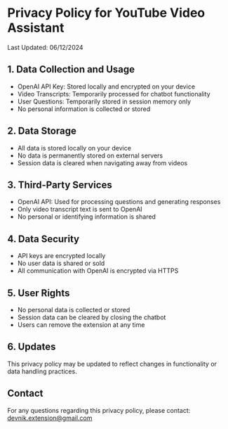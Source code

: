 # Privacy Policy for YouTube Video Assistant

Last Updated: 06/12/2024

## 1. Data Collection and Usage

- OpenAI API Key: Stored locally and encrypted on your device
- Video Transcripts: Temporarily processed for chatbot functionality
- User Questions: Temporarily stored in session memory only
- No personal information is collected or stored

## 2. Data Storage

- All data is stored locally on your device
- No data is permanently stored on external servers
- Session data is cleared when navigating away from videos

## 3. Third-Party Services

- OpenAI API: Used for processing questions and generating responses
- Only video transcript text is sent to OpenAI
- No personal or identifying information is shared

## 4. Data Security

- API keys are encrypted locally
- No user data is shared or sold
- All communication with OpenAI is encrypted via HTTPS

## 5. User Rights

- No personal data is collected or stored
- Session data can be cleared by closing the chatbot
- Users can remove the extension at any time

## 6. Updates

This privacy policy may be updated to reflect changes in functionality or data handling practices.

## Contact

For any questions regarding this privacy policy, please contact:
devnik.extension@gmail.com
